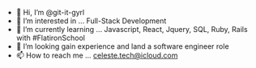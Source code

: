 - 👋 Hi, I’m @git-it-gyrl 
- 👀 I’m interested in ... Full-Stack Development
- 🌱 I’m currently learning ... Javascript, React, Jquery, SQL, Ruby, Rails with #FlatironSchool
- 💞️ I’m looking gain experience and land a software engineer role 
- 📫 How to reach me ... celeste.tech@icloud.com

<!---
git-it-gyrl/git-it-gyrl is a ✨ special ✨ repository because its `README.md` (this file) appears on your GitHub profile.
You can click the Preview link to take a look at your changes.
--->
